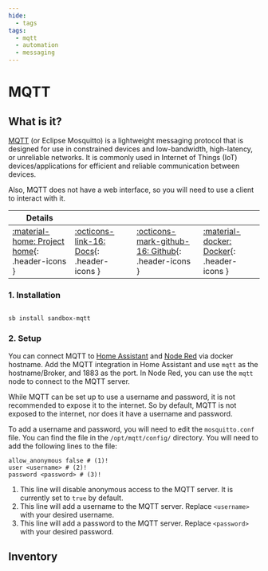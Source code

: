 ```yaml
---
hide:
  - tags
tags:
  - mqtt
  - automation
  - messaging
---
```


# MQTT

## What is it?

[MQTT](https://mosquitto.org/) (or Eclipse Mosquitto) is a lightweight messaging protocol that is designed for use in constrained devices and low-bandwidth, high-latency, or unreliable networks. It is commonly used in Internet of Things (IoT) devices/applications for efficient and reliable communication between devices.

Also, MQTT does not have a web interface, so you will need to use a client to interact with it.

| Details     |             |             |             |
|-------------|-------------|-------------|-------------|
| [:material-home: Project home](https://mosquitto.org/){: .header-icons } | [:octicons-link-16: Docs](https://mosquitto.org/man/mosquitto-conf-5.html){: .header-icons } | [:octicons-mark-github-16: Github](https://github.com/eclipse/mosquitto){: .header-icons } | [:material-docker: Docker](https://hub.docker.com/_/eclipse-mosquitto){: .header-icons }|

### 1. Installation

``` shell

sb install sandbox-mqtt

```

### 2. Setup

You can connect MQTT to [Home Assistant](homeassistant.md) and [Node Red](node_red.md) via docker hostname. Add the MQTT integration in Home Assistant and use `mqtt` as the hostname/Broker, and 1883 as the port. In Node Red, you can use the `mqtt` node to connect to the MQTT server.

While MQTT can be set up to use a username and password, it is not recommended to expose it to the internet. So by default, MQTT is not exposed to the internet, nor does it have a username and password.

To add a username and password, you will need to edit the `mosquitto.conf` file. You can find the file in the `/opt/mqtt/config/` directory. You will need to add the following lines to the file:

``` shell title="mosquitto.conf"
allow_anonymous false # (1)!
user <username> # (2)!
password <password> # (3)!
```

1. This line will disable anonymous access to the MQTT server. It is currently set to `true` by default.
2. This line will add a username to the MQTT server. Replace `<username>` with your desired username.
3. This line will add a password to the MQTT server. Replace `<password>` with your desired password.

## Inventory
<!-- BEGIN SALTBOX MANAGED VARIABLES SECTION -->
<!-- END SALTBOX MANAGED VARIABLES SECTION -->
